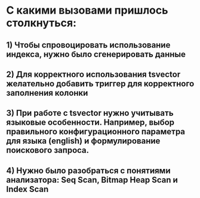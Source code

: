 # С какими вызовами пришлось столкнуться:
## 1) Чтобы спровоцировать использование индекса, нужно было сгенерировать данные
## 2) Для корректного использования tsvector желательно добавить триггер для корректного заполнения колонки
## 3) При работе с tsvector нужно учитывать языковые особенности. Например, выбор правильного конфигурационного параметра для языка (english) и формулирование поискового запроса.
## 4) Нужно было разобраться с понятиями анализатора: Seq Scan, Bitmap Heap Scan и Index Scan